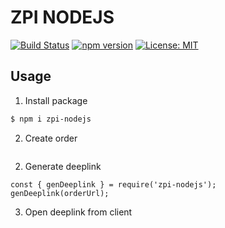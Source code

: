 # ZPI NODEJS

[![Build Status](https://travis-ci.org/bakaoh/zpi-nodejs.svg?branch=master)](https://travis-ci.org/bakaoh/zpi-nodejs) [![npm version](https://badge.fury.io/js/zpi-nodejs.svg)](https://badge.fury.io/js/zpi-nodejs) [![License: MIT](https://img.shields.io/badge/License-MIT-blue.svg)](https://opensource.org/licenses/MIT)

## Usage

1. Install package

```bash
$ npm i zpi-nodejs
```
2. Create order

```node

```

2. Generate deeplink

```node
const { genDeeplink } = require('zpi-nodejs');
genDeeplink(orderUrl);
```

3. Open deeplink from client
